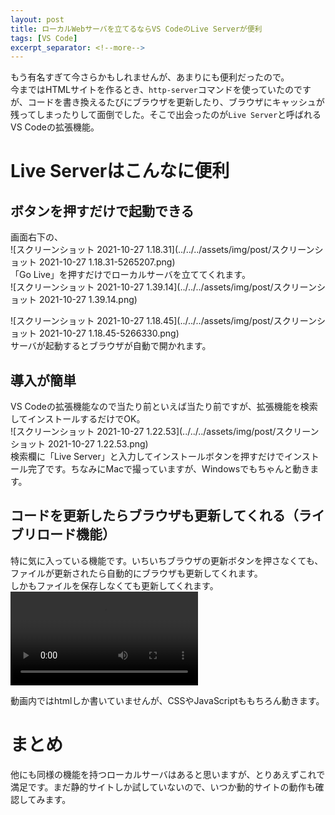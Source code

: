 ```yaml
---
layout: post
title: ローカルWebサーバを立てるならVS CodeのLive Serverが便利
tags: [VS Code]
excerpt_separator: <!--more-->
---
```


もう有名すぎて今さらかもしれませんが、あまりにも便利だったので。  
今まではHTMLサイトを作るとき、``http-server``コマンドを使っていたのですが、コードを書き換えるたびにブラウザを更新したり、ブラウザにキャッシュが残ってしまったりして面倒でした。そこで出会ったのが``Live Server``と呼ばれるVS Codeの拡張機能。

<!--more-->

# Live Serverはこんなに便利

## ボタンを押すだけで起動できる

画面右下の、  
![スクリーンショット 2021-10-27 1.18.31](../../../assets/img/post/スクリーンショット 2021-10-27 1.18.31-5265207.png)  
「Go Live」を押すだけでローカルサーバを立ててくれます。  
![スクリーンショット 2021-10-27 1.39.14](../../../assets/img/post/スクリーンショット 2021-10-27 1.39.14.png)  

![スクリーンショット 2021-10-27 1.18.45](../../../assets/img/post/スクリーンショット 2021-10-27 1.18.45-5266330.png)  
サーバが起動するとブラウザが自動で開かれます。  



## 導入が簡単

VS Codeの拡張機能なので当たり前といえば当たり前ですが、拡張機能を検索してインストールするだけでOK。  
![スクリーンショット 2021-10-27 1.22.53](../../../assets/img/post/スクリーンショット 2021-10-27 1.22.53.png)  
検索欄に「Live Server」と入力してインストールボタンを押すだけでインストール完了です。ちなみにMacで撮っていますが、Windowsでもちゃんと動きます。



## コードを更新したらブラウザも更新してくれる（ライブリロード機能）

特に気に入っている機能です。いちいちブラウザの更新ボタンを押さなくても、ファイルが更新されたら自動的にブラウザも更新してくれます。  
しかもファイルを保存しなくても更新してくれます。  
<video src="../../../assets/img/post/liveserver.mp4"></video>  

動画内ではhtmlしか書いていませんが、CSSやJavaScriptももちろん動きます。

# まとめ

他にも同様の機能を持つローカルサーバはあると思いますが、とりあえずこれで満足です。まだ静的サイトしか試していないので、いつか動的サイトの動作も確認してみます。

